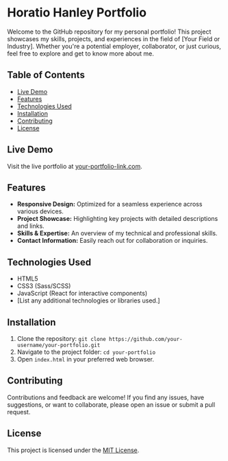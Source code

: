 # Horatio Hanley Portfolio

Welcome to the GitHub repository for my personal portfolio! This project showcases my skills, projects, and experiences in the field of [Your Field or Industry]. Whether you're a potential employer, collaborator, or just curious, feel free to explore and get to know more about me.

## Table of Contents
- [Live Demo](#live-demo)
- [Features](#features)
- [Technologies Used](#technologies-used)
- [Installation](#installation)
- [Contributing](#contributing)
- [License](#license)

## Live Demo
Visit the live portfolio at [your-portfolio-link.com](https://horatio-portfolio.netlify.app/).

## Features
- **Responsive Design:** Optimized for a seamless experience across various devices.
- **Project Showcase:** Highlighting key projects with detailed descriptions and links.
- **Skills & Expertise:** An overview of my technical and professional skills.
- **Contact Information:** Easily reach out for collaboration or inquiries.

## Technologies Used
- HTML5
- CSS3 (Sass/SCSS)
- JavaScript (React for interactive components)
- [List any additional technologies or libraries used.]

## Installation
1. Clone the repository: `git clone https://github.com/your-username/your-portfolio.git`
2. Navigate to the project folder: `cd your-portfolio`
3. Open `index.html` in your preferred web browser.

## Contributing
Contributions and feedback are welcome! If you find any issues, have suggestions, or want to collaborate, please open an issue or submit a pull request.

## License
This project is licensed under the [MIT License](LICENSE.md).

